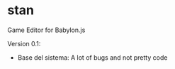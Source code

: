 # stan
Game Editor for Babylon.js

Version 0.1: 
  * Base del sistema: A lot of bugs and not pretty code
  
